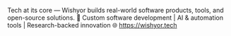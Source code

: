 Tech at its core — Wishyor builds real-world software products, tools, and open-source solutions.
🚀 Custom software development | AI & automation tools | Research-backed innovation
🌐 https://wishyor.tech
